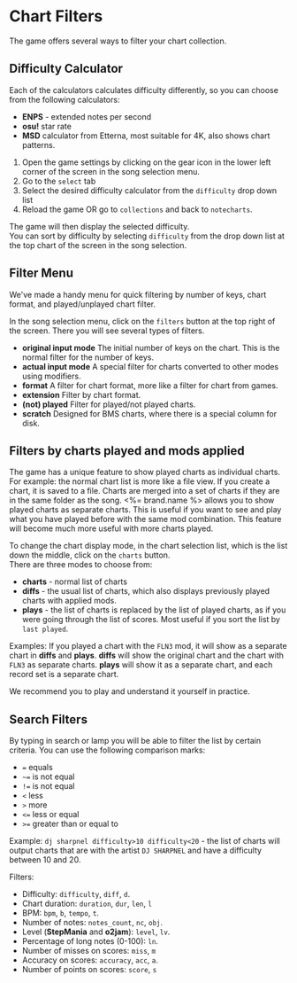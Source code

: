 # Chart Filters
The game offers several ways to filter your chart collection.

## Difficulty Calculator
Each of the calculators calculates difficulty differently, so you can choose from the following calculators:
- **ENPS** - extended notes per second  
- **osu!** star rate  
- **MSD** calculator from Etterna, most suitable for 4K, also shows chart patterns.    

1. Open the game settings by clicking on the gear icon in the lower left corner of the screen in the song selection menu.  
2. Go to the `select` tab  
3. Select the desired difficulty calculator from the `difficulty` drop down list  
4. Reload the game OR go to `collections` and back to `notecharts`.

The game will then display the selected difficulty.  
You can sort by difficulty by selecting `difficulty` from the drop down list at the top chart of the screen in the song selection.

## Filter Menu
We've made a handy menu for quick filtering by number of keys, chart format, and played/unplayed chart filter.  

In the song selection menu, click on the `filters` button at the top right of the screen.
There you will see several types of filters.

- **original input mode** The initial number of keys on the chart. This is the normal filter for the number of keys.  
- **actual input mode** A special filter for charts converted to other modes using modifiers.  
- **format** A filter for chart format, more like a filter for chart from games.  
- **extension** Filter by chart format.  
- **(not) played** Filter for played/not played charts.  
- **scratch** Designed for BMS charts, where there is a special column for disk.  

## Filters by charts played and mods applied
The game has a unique feature to show played charts as individual charts.  
For example: the normal chart list is more like a file view. If you create a chart, it is saved to a file. Charts are merged into a set of charts if they are in the same folder as the song. <%= brand.name %> allows you to show played charts as separate charts. This is useful if you want to see and play what you have played before with the same mod combination. This feature will become much more useful with more charts played.

To change the chart display mode, in the chart selection list, which is the list down the middle, click on the `charts` button.  
There are three modes to choose from: 
- **charts** - normal list of charts
- **diffs** - the usual list of charts, which also displays previously played charts with applied mods.
- **plays** - the list of charts is replaced by the list of played charts, as if you were going through the list of scores. Most useful if you sort the list by `last played`.

Examples:
If you played a chart with the `FLN3` mod, it will show as a separate chart in **diffs** and **plays**.  **diffs** will show the original chart and the chart with `FLN3` as separate charts. **plays** will show it as a separate chart, and each record set is a separate chart.

We recommend you to play and understand it yourself in practice. 

## Search Filters
By typing in search or lamp you will be able to filter the list by certain criteria. 
You can use the following comparison marks: 
- `=` equals  
- `~=` is not equal  
- `!=` is not equal  
- `<` less  
- `>` more  
- `<=` less or equal  
- `>=` greater than or equal to  

Example: `dj sharpnel difficulty>10 difficulty<20` - the list of charts will output charts that are with the artist `DJ SHARPNEL` and have a difficulty between 10 and 20.  

Filters:
- Difficulty: `difficulty`, `diff`, `d`.  
- Chart duration: `duration`, `dur`, `len`, `l`  
- BPM: `bpm`, `b`, `tempo`, `t`.  
- Number of notes: `notes_count`, `nc`, `obj`.  
- Level (**StepMania** and **o2jam**): `level`, `lv`.
- Percentage of long notes (0-100): `ln`.
- Number of misses on scores: `miss`, `m`
- Accuracy on scores: `accuracy`, `acc`, `a`.
- Number of points on scores: `score`, `s`
